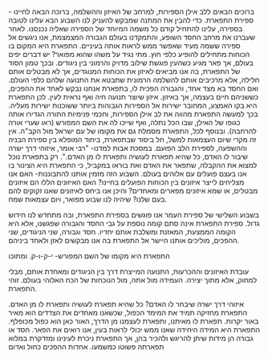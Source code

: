 
ברוכים הבאים ללב אילן הספירות, למרחב של האיזון וההשלמה, ברוכה הבאה לחיינו - ספירת התפארת.
כדי להבין את המתנה שמבקש להעניק לנו השבוע הבא עלינו לטובה בספירה, עלינו להתחיל קודם כל משמה המיוחד של הספירה שאליה נכנסנו.
לאחר שעברנו את מרחב החסד השופע, והתמקדנו בעולם הגבורה המצמצמת, אנו ניגשים אל ספירה ששמה מעיד שאפשר ממש לראות אותה בעיניים. התפארת היא המקום בו הכוחות מתחילים להופיע כלפי חוץ.
מתי נגיד על משהו שהוא מפואר? יש דברים יפים בעולם, אך פאר מגיע כשהעין פוגשת שילוב מדויק והרמוני בין ניגודים. ובכך טמון הסוד של התפארת, בה אנו מביאים לאיזון את הכוחות המנוגדים, אך לא מבטלים אותם חלילה, אלא מרכיבים אותם להשלמה הרמונית שתבטא את התנועה שלהם כלפי העולם.
ואם החסד בא מצד אחד, והגבורה הפכית לו, בתפארת אנחנו נבקש לאחד את ההפכים, כששניהם חיים בעצמה, אך באיזון. איזון שיוצר תנועה חיה ואף נראית לעין. לכן התפארת היא בקו האמצע, המחובר ישירות אל הספירות הגבוהות ביותר ששוכנות ישירות מעליה. בכך למעשה התפארת מהווה את לב אילן הספירות, וחכמי פנימיות התורה הגדירו אותה כגופו של האילן, שבו הכל נתלה, ואף שייכו לה את השם המפורש (ראו שערי אורה להרחבה).
ובנוסף לכל, התפארת מסמלת גם את מקומו של עם ישראל מול הקב"ה. אין זה מקרי שיום העצמאות למשל, חל ביסוד שבתפארת, ביחוד המופלא בין ספירת הבניה וההשפעה, לספירת הלב הפועם.
במסכת אבות למדנו- "רבי אומר, איזוהי דרך ישרה שיבור לו האדם, כל שהיא תפארת לעושיה ותפארת לו מן האדם.". רק בתפארת נוכל למצוא את ההקבלה, שתפאר את האדם ואת בוראו במקביל, כי התפארת היא הצינור בו אנו בעצם פועלים עם אלוהים בעולם.
השבוע הזה מזמין אותנו להתבוננות- האם אנו מצליחים לייצר איזונים בין הכוחות הפועלים בחיינו? האם האיזונים הללו הם איזונים מבטלים, או שמא איזונים מפארים ומאחדים? והיכן אנו ביחס לאיזונים שאנו זקוקים להם בעם שלנו?
שיהיה לנו שבוע מפואר, ויום עצמאות שמח.


בשבוע השלישי של ספירת העמר אנו פוגשים בספירת התפארת, ובה מתחדש לנו חידוש גדול.
ספירת התפארת אינה סתם קומה נוספת על גבי החסד והגבורה שפגשנו, אלא היא הקומה הממצעת, המאזנת ומשלבת אותם יחדיו. חסד וגבורה, שני הניגודים, שני ההפכים, מוליכים אותנו היישר אל התפארת בה אנו מבקשים לאזן ולאחד ביניהם.

התפארת היא מקומו של השם המפורש- י-ק-ו-ק. ומתוכו 

עובדת האיזונים וההכרעות, התנועה המייצרת דרך בין הניגודים ומאחדת אותם, מבלי למחוק, אלא מתוך יצירה.
העמידה מול אתה, מול הנוכחות של הכח האלוהי בעולם. זוהי התפארת.


איזוהי דרך ישרה שיבחר לו האדם? כל שהיא תפארת לעושיה ותפארת לו מן האדם.
התפארת מחזיקה תמיד את המימד הכפול, שכשאנו מאחדים את הצדדים הוא מאיר באור יקרות.
תפארת לו מאיתנו, ותפארת לעצמנו מן הדרך, האור כאן הוא כפול מכופלף.
התפארת היא המידה היחידה שאנו ממש יכולי לראות בעין, אנו רואים את הפאר. חסד או גבורה הן מידות שיתן להריגש ולהכיר בהן, אך התפארת ניכרת לעינינו ומזדקרת במלוא תפארתה פשוטו כמשמעו.
אחדות ההפכים
כחול ואדום
